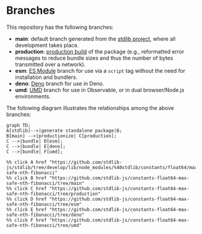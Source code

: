<!--

@license Apache-2.0

Copyright (c) 2022 The Stdlib Authors.

Licensed under the Apache License, Version 2.0 (the "License");
you may not use this file except in compliance with the License.
You may obtain a copy of the License at

    http://www.apache.org/licenses/LICENSE-2.0

Unless required by applicable law or agreed to in writing, software
distributed under the License is distributed on an "AS IS" BASIS,
WITHOUT WARRANTIES OR CONDITIONS OF ANY KIND, either express or implied.
See the License for the specific language governing permissions and
limitations under the License.

-->

# Branches

This repository has the following branches:

-   **main**: default branch generated from the [stdlib project][stdlib-url], where all development takes place.
-   **production**: [production build][production-url] of the package (e.g., reformatted error messages to reduce bundle sizes and thus the number of bytes transmitted over a network).
-   **esm**: [ES Module][esm-url] branch for use via a `script` tag without the need for installation and bundlers.
-   **deno**: [Deno][deno-url] branch for use in Deno.
-   **umd**: [UMD][umd-url] branch for use in Observable, or in dual browser/Node.js environments.

The following diagram illustrates the relationships among the above branches:

```mermaid
graph TD;
A[stdlib]-->|generate standalone package|B;
B[main] -->|productionize| C[production];
C -->|bundle| D[esm];
C -->|bundle| E[deno];
C -->|bundle| F[umd];

%% click A href "https://github.com/stdlib-js/stdlib/tree/develop/lib/node_modules/%40stdlib/constants/float64/max-safe-nth-fibonacci"
%% click B href "https://github.com/stdlib-js/constants-float64-max-safe-nth-fibonacci/tree/main"
%% click C href "https://github.com/stdlib-js/constants-float64-max-safe-nth-fibonacci/tree/production"
%% click D href "https://github.com/stdlib-js/constants-float64-max-safe-nth-fibonacci/tree/esm"
%% click E href "https://github.com/stdlib-js/constants-float64-max-safe-nth-fibonacci/tree/deno"
%% click F href "https://github.com/stdlib-js/constants-float64-max-safe-nth-fibonacci/tree/umd"
```

[stdlib-url]: https://github.com/stdlib-js/stdlib/tree/develop/lib/node_modules/%40stdlib/constants/float64/max-safe-nth-fibonacci
[production-url]: https://github.com/stdlib-js/constants-float64-max-safe-nth-fibonacci/tree/production
[deno-url]: https://github.com/stdlib-js/constants-float64-max-safe-nth-fibonacci/tree/deno
[umd-url]: https://github.com/stdlib-js/constants-float64-max-safe-nth-fibonacci/tree/umd
[esm-url]: https://github.com/stdlib-js/constants-float64-max-safe-nth-fibonacci/tree/esm
